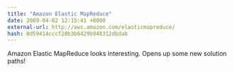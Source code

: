 ```yaml
---
title: "Amazon Elastic MapReduce"
date: 2009-04-02 12:15:41 +0000
external-url: http://aws.amazon.com/elasticmapreduce/
hash: 0d59414cccf20b3b6429b948312dbdab
---
```


Amazon Elastic MapReduce looks interesting.  Opens up some new solution paths!
